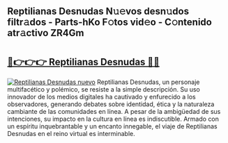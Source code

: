 ## Reptilianas Desnudas N𝚞𝚎vos desn𝚞dos filtr𝚊dos - Parts-hKo F𝚘tos vid𝚎o - C𝚘ntenido atr𝚊ctivo ZR4Gm

# <h2><a href="http://mb86qy.tromn.icu/?c=Reptilianas+Desnudas">🔗👉👉👉 Reptilianas Desnudas 🔗🔗</a></h2>

[![Reptilianas Desnudas nuevo](https://i.imgur.com/pEAQMta.gif)](http://mb86qy.tromn.icu/?c=Reptilianas+Desnudas)
Reptilianas Desnudas, un personaje multifacético y polémico, se resiste a la simple descripción. Su uso innovador de los medios digitales ha cautivado y enfurecido a los observadores, generando debates sobre identidad, ética y la naturaleza cambiante de las comunidades en línea. A pesar de la ambigüedad de sus intenciones, su impacto en la cultura en línea es indiscutible. Armado con un espíritu inquebrantable y un encanto innegable, el viaje de Reptilianas Desnudas en el reino virtual es interminable.
